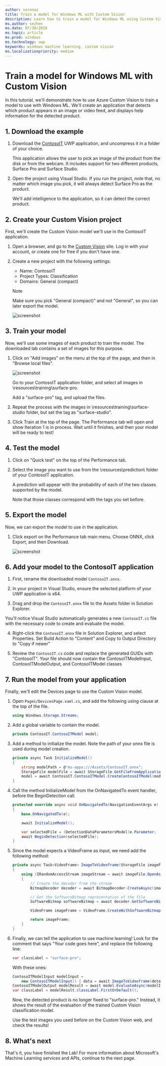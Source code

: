 ```yaml
---
author: serenaz
title: Train a model for Windows ML with Custom Vision
description: Learn how to train a model for Windows ML using Custom Vision with this step-by-step tutorial.
ms.author: sezhen
ms.date: 07/30/2018
ms.topic: article
ms.prod: windows
ms.technology: uwp
keywords: windows machine learning, custom vision
ms.localizationpriority: medium
---
```

# Train a model for Windows ML with Custom Vision

In this tutorial, we'll demonstrate how to use Azure Custom Vision to train a model to use with Windows ML. We'll create an application that detects which product appears in an image or video feed, and displays help information for the detected product.

## 1. Download the example

1. Download the <a href="https://aka.ms/winmllab">ContosoIT</a> UWP application, and uncompress it in a folder of your choice.

    This application allows the user to pick an image of the product from the disk or from the webcam. It includes support for two different products, Surface Pro and Surface Studio.

2. Open the project using Visual Studio. If you run the project, note that, no matter which image you pick, it will always detect Surface Pro as the product.

    We'll add intelligence to the application, so it can detect the correct product.

## 2. Create your Custom Vision project

First, we'll create the Custom Vision model we'll use in the ContosoIT application.

1. Open a browser, and go to the <a href="https://customvision.ai/projects">Custom Vision</a> site. Log in with your account, or create one for free if you don't have one.

2. Create a new project with the following settings:
    - Name: ContosoIT
    - Project Types: Classification
    - Domains: General (compact)
    
    >[!NOTE]
    > Make sure you pick "General (compact)" and not "General", so you can later export the model.
    
    ![screenshot](images/customvision1.png)

## 3. Train your model

Now, we'll use some images of each product to train the model. The downloaded lab contains a set of images for this purpose.

1. Click on "Add images" on the menu at the top of the page, and then in "Browse local files".
    
    ![screenshot](images/customvision2.png)
    
    Go to your ContosoIT application folder, and select all images in \resources\training\surface-pro.
    
    Add a "surface-pro" tag, and upload the files.

2. Repeat the process with the images in \resources\training\surface-studio folder, but set the tag as "surface-studio".

3. Click Train at the top of the page. The Performance tab will open and show Iteration 1 is in process. Wait until it finishes, and then your model will be ready to test!

## 4. Test the model

1. Click on "Quick test" on the top of the Performance tab.

2. Select the image you want to use from the \resources\prediction\ folder of your ContosoIT application.

    A prediction will appear with the probability of each of the two classes supported by the model.
    
    Note that those classes correspond with the tags you set before.

## 5. Export the model

Now, we can export the model to use in the application.

1. Click export on the Performance tab main menu. Choose ONNX, click Export, and then Download.

    ![screenshot](images/customvision3.png)

## 6. Add your model to the ContosoIT application

1. First, rename the downloaded model `ContosoIT.onnx`.

2. In your project in Visual Studio, ensure the selected platform of your UWP application is x64.

3. Drag and drop the `ContosoIT.onnx` file to the Assets folder in Solution Explorer.

You'll notice Visual Studio automatically generates a new `ContosoIT.cs` file with the necessary code to create and evaluate the model.

4. Right-click the `ContosoIT.onnx` file in Solution Explorer, and select Properties. Set Build Action to "Content" and Copy to Output Directory to "Copy if newer"

5. Review the `ContosoIT.cs` code and replace the generated GUIDs with "ContosoIT". Your file should now contain the ContosoITModelInput, ContosoITModelOutput, and ContosoITModel classes

## 7. Run the model from your application

Finally, we'll edit the Devices page to use the Custom Vision model.

1. Open `Pages/DevicesPage.xaml.cs`, and add the following using clause at the top of the file.

    ```csharp
    using Windows.Storage.Streams;
    ```

2. Add a global variable to contain the model.

    ```csharp
    private ContosoIT.ContosoITModel model;
    ```

3. Add a method to initialize the model. Note the path of your onnx file is used during model creation.

    ```csharp
    private async Task InitializeModel()
    {
        string modelPath = @"ms-appx:///Assets/ContosoIT.onnx";
        StorageFile modelFile = await StorageFile.GetFileFromApplicationUriAsync(new Uri(modelPath));
        model = await ContosoIT.ContosoITModel.CreateContosoITModel(modelFile);
    }
    ```

4. Call the method InitializeModel from the OnNavigatedTo event handler, before the BeginDetection call.

    ```csharp
    protected override async void OnNavigatedTo(NavigationEventArgs e)
    {
        base.OnNavigatedTo(e);

        await InitializeModel();

        var selectedFile = (DetectionDataParametersModel)e.Parameter;
        await BeginDetection(selectedFile);
    }
    ```

5. Since the model expects a VideoFrame as input, we need add the following method:

    ```csharp
    private async Task<VideoFrame> ImageToVideoframe(StorageFile imageFile)
    {
        using (IRandomAccessStream imageStream = await imageFile.OpenAsync(FileAccessMode.Read))
        {
            // Create the decoder from the stream
            BitmapDecoder decoder = await BitmapDecoder.CreateAsync(imageStream);

            // Get the SoftwareBitmap representation of the file
            SoftwareBitmap softwareBitmap = await decoder.GetSoftwareBitmapAsync();

            VideoFrame imageFrame = VideoFrame.CreateWithSoftwareBitmap(softwareBitmap);

            return imageFrame;
        }
    }
    ```

6. Finally, we can tell the application to use machine learning! Look for the comment that says "Your code goes here", and replace the following line:

    ```csharp
    var classLabel = "surface-pro";
    ```

    With these ones:

    ```csharp
    ContosoITModelInput modelInput =
        new ContosoITModelInput() { data = await ImageToVideoframe(detectionDataParameters.SelectedFile) };
    ContosoITModelOutput modelResult = await model.EvaluateAsync(modelInput);
    var classLabel = modelResult.classLabel.FirstOrDefault();
    ```

    Now, the detected product is no longer fixed to "surface-pro." Instead, it shows the result of the evaluation of the trained Custom Vision classification model.
    
    Use the test images you used before on the Custom Vision web, and check the results!

## 8. What's next

That's it, you have finished the Lab! For more information about Microsoft's Machine Learning services and APIs, continue to the next page.